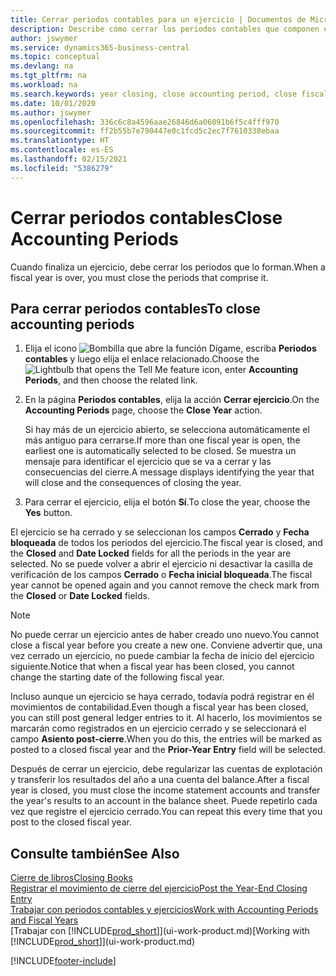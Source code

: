 ```yaml
---
title: Cerrar periodos contables para un ejercicio | Documentos de Microsoft
description: Describe cómo cerrar los periodos contables que componen el ejercicio.
author: jswymer
ms.service: dynamics365-business-central
ms.topic: conceptual
ms.devlang: na
ms.tgt_pltfrm: na
ms.workload: na
ms.search.keywords: year closing, close accounting period, close fiscal year, bank account detailed trial balance
ms.date: 10/01/2020
ms.author: jswymer
ms.openlocfilehash: 336c6c8a4596aae26846d6a06091b6f5c4fff970
ms.sourcegitcommit: ff2b55b7e790447e0c1fcd5c2ec7f7610338ebaa
ms.translationtype: HT
ms.contentlocale: es-ES
ms.lasthandoff: 02/15/2021
ms.locfileid: "5386279"
---
```

# <a name="close-accounting-periods"></a><span data-ttu-id="88f59-103">Cerrar periodos contables</span><span class="sxs-lookup"><span data-stu-id="88f59-103">Close Accounting Periods</span></span>
<span data-ttu-id="88f59-104">Cuando finaliza un ejercicio, debe cerrar los periodos que lo forman.</span><span class="sxs-lookup"><span data-stu-id="88f59-104">When a fiscal year is over, you must close the periods that comprise it.</span></span>

## <a name="to-close-accounting-periods"></a><span data-ttu-id="88f59-105">Para cerrar periodos contables</span><span class="sxs-lookup"><span data-stu-id="88f59-105">To close accounting periods</span></span>
1. <span data-ttu-id="88f59-106">Elija el icono ![Bombilla que abre la función Dígame](media/ui-search/search_small.png "Dígame qué desea hacer"), escriba **Periodos contables** y luego elija el enlace relacionado.</span><span class="sxs-lookup"><span data-stu-id="88f59-106">Choose the ![Lightbulb that opens the Tell Me feature](media/ui-search/search_small.png "Tell me what you want to do") icon, enter **Accounting Periods**, and then choose the related link.</span></span>
2. <span data-ttu-id="88f59-107">En la página **Periodos contables**, elija la acción **Cerrar ejercicio**.</span><span class="sxs-lookup"><span data-stu-id="88f59-107">On the **Accounting Periods** page, choose the **Close Year** action.</span></span>

    <span data-ttu-id="88f59-108">Si hay más de un ejercicio abierto, se selecciona automáticamente el más antiguo para cerrarse.</span><span class="sxs-lookup"><span data-stu-id="88f59-108">If more than one fiscal year is open, the earliest one is automatically selected to be closed.</span></span> <span data-ttu-id="88f59-109">Se muestra un mensaje para identificar el ejercicio que se va a cerrar y las consecuencias del cierre.</span><span class="sxs-lookup"><span data-stu-id="88f59-109">A message displays identifying the year that will close and the consequences of closing the year.</span></span>
3. <span data-ttu-id="88f59-110">Para cerrar el ejercicio, elija el botón **Sí**.</span><span class="sxs-lookup"><span data-stu-id="88f59-110">To close the year, choose the **Yes** button.</span></span>

<span data-ttu-id="88f59-111">El ejercicio se ha cerrado y se seleccionan los campos **Cerrado** y **Fecha bloqueada** de todos los periodos del ejercicio.</span><span class="sxs-lookup"><span data-stu-id="88f59-111">The fiscal year is closed, and the **Closed** and **Date Locked** fields for all the periods in the year are selected.</span></span> <span data-ttu-id="88f59-112">No se puede volver a abrir el ejercicio ni desactivar la casilla de verificación de los campos **Cerrado** o **Fecha inicial bloqueada**.</span><span class="sxs-lookup"><span data-stu-id="88f59-112">The fiscal year cannot be opened again and you cannot remove the check mark from the **Closed** or **Date Locked** fields.</span></span>

> [!NOTE]  
>   <span data-ttu-id="88f59-113">No puede cerrar un ejercicio antes de haber creado uno nuevo.</span><span class="sxs-lookup"><span data-stu-id="88f59-113">You cannot close a fiscal year before you create a new one.</span></span> <span data-ttu-id="88f59-114">Conviene advertir que, una vez cerrado un ejercicio, no puede cambiar la fecha de inicio del ejercicio siguiente.</span><span class="sxs-lookup"><span data-stu-id="88f59-114">Notice that when a fiscal year has been closed, you cannot change the starting date of the following fiscal year.</span></span>

<span data-ttu-id="88f59-115">Incluso aunque un ejercicio se haya cerrado, todavía podrá registrar en él movimientos de contabilidad.</span><span class="sxs-lookup"><span data-stu-id="88f59-115">Even though a fiscal year has been closed, you can still post general ledger entries to it.</span></span> <span data-ttu-id="88f59-116">Al hacerlo, los movimientos se marcarán como registrados en un ejercicio cerrado y se seleccionará el campo **Asiento post-cierre**.</span><span class="sxs-lookup"><span data-stu-id="88f59-116">When you do this, the entries will be marked as posted to a closed fiscal year and the **Prior-Year Entry** field will be selected.</span></span>

<span data-ttu-id="88f59-117">Después de cerrar un ejercicio, debe regularizar las cuentas de explotación y transferir los resultados del año a una cuenta del balance.</span><span class="sxs-lookup"><span data-stu-id="88f59-117">After a fiscal year is closed, you must close the income statement accounts and transfer the year's results to an account in the balance sheet.</span></span> <span data-ttu-id="88f59-118">Puede repetirlo cada vez que registre el ejercicio cerrado.</span><span class="sxs-lookup"><span data-stu-id="88f59-118">You can repeat this every time that you post to the closed fiscal year.</span></span>

## <a name="see-also"></a><span data-ttu-id="88f59-119">Consulte también</span><span class="sxs-lookup"><span data-stu-id="88f59-119">See Also</span></span>

[<span data-ttu-id="88f59-120">Cierre de libros</span><span class="sxs-lookup"><span data-stu-id="88f59-120">Closing Books</span></span>](year-close-books.md)  
[<span data-ttu-id="88f59-121">Registrar el movimiento de cierre del ejercicio</span><span class="sxs-lookup"><span data-stu-id="88f59-121">Post the Year-End Closing Entry</span></span>](year-how-post-year-end-close-entry.md)  
[<span data-ttu-id="88f59-122">Trabajar con periodos contables y ejercicios</span><span class="sxs-lookup"><span data-stu-id="88f59-122">Work with Accounting Periods and Fiscal Years</span></span>](finance-accounting-periods-and-fiscal-years.md)  
<span data-ttu-id="88f59-123">[Trabajar con [!INCLUDE[prod_short](includes/prod_short.md)]](ui-work-product.md)</span><span class="sxs-lookup"><span data-stu-id="88f59-123">[Working with [!INCLUDE[prod_short](includes/prod_short.md)]](ui-work-product.md)</span></span>


[!INCLUDE[footer-include](includes/footer-banner.md)]